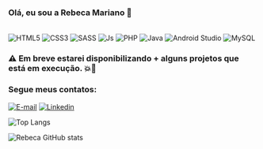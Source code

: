 ### Olá, eu sou a Rebeca Mariano 👋

<div style="display: inline_block"><br/>
    <img aling="center" alt="HTML5" src="https://img.shields.io/badge/HTML5-E34F26?style=for-the-badge&logo=html5&logoColor=white"/>
    <img aling="center" alt="CSS3" src="https://img.shields.io/badge/CSS3-1572B6?style=for-the-badge&logo=css3&logoColor=white"/>
    <img aling="center" alt="SASS" src="https://img.shields.io/badge/Sass-CC6699?style=for-the-badge&logo=sass&logoColor=white"/>
    <img aling="center" alt="Js" src="https://img.shields.io/badge/JavaScript-F7DF1E?style=for-the-badge&logo=javascript&logoColor=black"
    <img aling="center" alt="Python" src="https://img.shields.io/badge/Python-14354C?style=for-the-badge&logo=python&logoColor=white"/>
    <img aling="center" alt="PHP" src="https://img.shields.io/badge/PHP-777BB4?style=for-the-badge&logo=php&logoColor=white"/>
    <img aling="center" alt="Java" src="https://img.shields.io/badge/Java-ED8B00?style=for-the-badge&logo=openjdk&logoColor=white"/>
    <img aling="center" alt="Android Studio" src="https://img.shields.io/badge/Android-3DDC84?style=for-the-badge&logo=android&logoColor=white"/>
    <img aling="center" alt="MySQL" src="https://img.shields.io/badge/MySQL-00000F?style=for-the-badge&logo=mysql&logoColor=white"/>  
</div>

### ⚠️ Em breve estarei disponibilizando + alguns projetos que está em execução. 💥🚀

### Segue meus contatos:
[![ E-mail](https://img.shields.io/badge/Gmail-D14836?style=for-the-badge&logo=gmail&logoColor=white)](mailto:rebecamarianosanto@gmail.com?cco=rebeca-mariano2@hotmail.com&sujeito=Acessei%20seu%20portif%C3%B3lio%20e%20tenho%20interesse%20em%20conversar.") [![Linkedin](https://img.shields.io/badge/LinkedIn-0077B5?style=for-the-badge&logo=linkedin&logoColor=white)](https://www.linkedin.com/in/rebecamariano/)

![Top Langs](https://github-readme-stats.vercel.app/api/top-langs/?username=rebeca&hide_progress=true)

![Rebeca GitHub stats](https://github-readme-stats.vercel.app/api?username=rebeca&show_icons=true&theme=radical)
